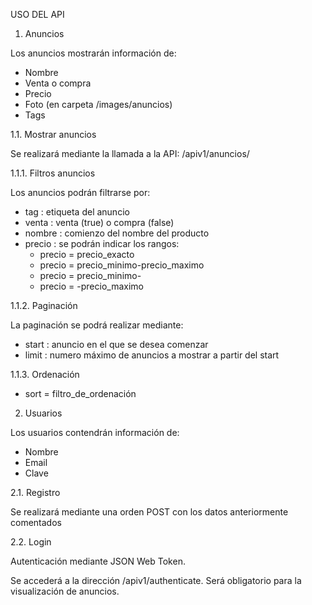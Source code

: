 USO DEL API

1. Anuncios

Los anuncios mostrarán información de:

- Nombre
- Venta o compra
- Precio
- Foto (en carpeta /images/anuncios)
- Tags

1.1. Mostrar anuncios

Se realizará mediante la llamada a la API: /apiv1/anuncios/

1.1.1. Filtros anuncios

Los anuncios podrán filtrarse por:

- tag : etiqueta del anuncio
- venta : venta (true) o compra (false)
- nombre : comienzo del nombre del producto
- precio : se podrán indicar los rangos:
    - precio = precio_exacto
    - precio = precio_minimo-precio_maximo
    - precio = precio_minimo-
    - precio = -precio_maximo

1.1.2. Paginación

La paginación se podrá realizar mediante:

- start : anuncio en el que se desea comenzar
- limit : numero máximo de anuncios a mostrar a partir del start

1.1.3. Ordenación

- sort = filtro_de_ordenación

2. Usuarios

Los usuarios contendrán información de:

- Nombre
- Email
- Clave

2.1. Registro

Se realizará mediante una orden POST con los datos anteriormente comentados

2.2. Login

Autenticación mediante JSON Web Token.

Se accederá a la dirección /apiv1/authenticate. Será obligatorio para la visualización de anuncios.